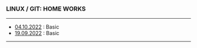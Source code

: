 ### LINUX / GIT: HOME WORKS

---

- [04.10.2022](https://github.com/mi444k/Tel-Ran/blob/main/Linux/HomeWorks/HomeWork-2.txt) : Basic
- [19.09.2022](https://github.com/mi444k/Tel-Ran/blob/main/Linux/HomeWorks/HomeWork-1.txt) : Basic

---
